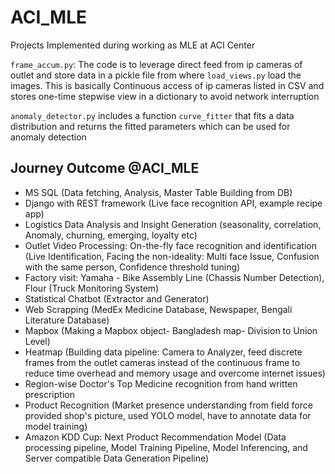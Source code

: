 # ACI_MLE
Projects Implemented during working as MLE at ACI Center


`frame_accum.py`: The code is to leverage direct feed from ip cameras of outlet and store data in a pickle file from where `load_views.py` load the images. This is basically Continuous access of ip cameras listed in CSV and stores one-time stepwise view in a dictionary to avoid network interruption 


`anomaly_detector.py` includes a function `curve_fitter` that fits a data distribution and returns the fitted parameters which can be used for anomaly detection 


## Journey Outcome @ACI_MLE

- MS SQL (Data fetching, Analysis, Master Table Building from DB)
- Django with REST framework (Live face recognition API, example recipe app)
- Logistics Data Analysis and Insight Generation (seasonality, correlation, Anomaly, churning, emerging, loyalty etc)
- Outlet Video Processing: On-the-fly face recognition and identification (Live Identification, Facing the non-ideality: Multi face Issue, Confusion with the same person, Confidence threshold tuning)
- Factory visit: Yamaha - Bike Assembly Line (Chassis Number Detection), Flour (Truck Monitoring System)
- Statistical Chatbot (Extractor and Generator)
- Web Scrapping (MedEx Medicine Database, Newspaper, Bengali Literature Database)
- Mapbox (Making a Mapbox object- Bangladesh map- Division to Union Level) 
- Heatmap (Building data pipeline: Camera to Analyzer, feed discrete frames from the outlet cameras instead of the continuous frame to reduce time overhead and memory usage and overcome internet issues)
- Region-wise Doctor's Top Medicine recognition from hand written prescription 
- Product Recognition (Market presence understanding from field force provided shop's picture, used YOLO model, have to annotate data for model training)
- Amazon KDD Cup: Next Product Recommendation Model (Data processing pipeline, Model Training Pipeline, Model Inferencing, and Server compatible Data Generation Pipeline)










